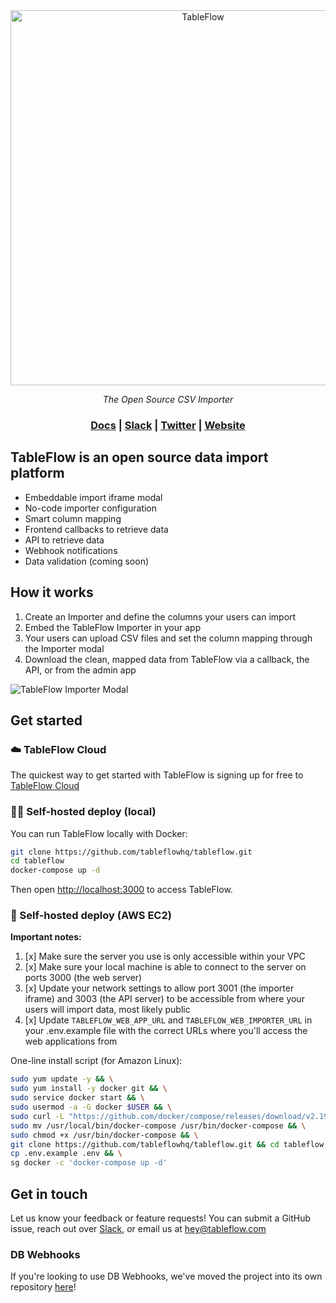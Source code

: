 <div align="center">
<a href="https://tableflow.com"><img src="https://tableflow-assets-cdn.s3.amazonaws.com/TableFlow-readme-header.png" width="600" alt="TableFlow"></a>

<em>The Open Source CSV Importer</em>

<h3>
    <a href="https://tableflow.com/docs">Docs</a> |
    <a href="https://join.slack.com/t/tableflow/shared_invite/zt-1psu47idh-vnItf_BaWcIWih8flGZ0fw">Slack</a> |
    <a href="https://twitter.com/tableflow">Twitter</a> |
    <a href="https://tableflow.com">Website</a> 
</h3>

</div>

## TableFlow is an open source data import platform

* Embeddable import iframe modal
* No-code importer configuration
* Smart column mapping
* Frontend callbacks to retrieve data
* API to retrieve data
* Webhook notifications
* Data validation (coming soon)

## How it works

1. Create an Importer and define the columns your users can import
2. Embed the TableFlow Importer in your app
3. Your users can upload CSV files and set the column mapping through the Importer modal
4. Download the clean, mapped data from TableFlow via a callback, the API, or from the admin app

![TableFlow Importer Modal](https://tableflow-assets-cdn.s3.amazonaws.com/importer-modal-20230613b.png)

## Get started

### ☁️ TableFlow Cloud

The quickest way to get started with TableFlow is signing up for free
to [TableFlow Cloud](https://app.tableflow.com/signup)

### 👩‍💻 Self-hosted deploy (local)

You can run TableFlow locally with Docker:

```bash
git clone https://github.com/tableflowhq/tableflow.git
cd tableflow
docker-compose up -d
```

Then open [http://localhost:3000](http://localhost:3000) to access TableFlow.

### 🤖 Self-hosted deploy (AWS EC2)

**Important notes:**

1. [x] Make sure the server you use is only accessible within your VPC
2. [x] Make sure your local machine is able to connect to the server on ports 3000 (the web server)
3. [x] Update your network settings to allow port 3001 (the importer iframe) and 3003 (the API server) to be accessible
   from where your users will import data, most likely public
4. [x] Update `TABLEFLOW_WEB_APP_URL` and `TABLEFLOW_WEB_IMPORTER_URL` in your .env.example file with the correct URLs
   where you'll access the web applications from

One-line install script (for Amazon Linux):

```bash
sudo yum update -y && \
sudo yum install -y docker git && \
sudo service docker start && \
sudo usermod -a -G docker $USER && \
sudo curl -L "https://github.com/docker/compose/releases/download/v2.19.1/docker-compose-$(uname -s)-$(uname -m)" -o /usr/local/bin/docker-compose && \
sudo mv /usr/local/bin/docker-compose /usr/bin/docker-compose && \
sudo chmod +x /usr/bin/docker-compose && \
git clone https://github.com/tableflowhq/tableflow.git && cd tableflow && \
cp .env.example .env && \
sg docker -c 'docker-compose up -d'
```

## Get in touch

Let us know your feedback or feature requests! You can submit a GitHub issue, reach out
over [Slack](https://join.slack.com/t/tableflow/shared_invite/zt-1psu47idh-vnItf_BaWcIWih8flGZ0fw), or email us
at [hey@tableflow.com](mailto:hey@tableflow.com)

### DB Webhooks

If you're looking to use DB Webhooks, we've moved the project into its own
repository [here](https://github.com/tableflowhq/db-webhooks)!
